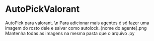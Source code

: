 # AutoPickValorant
AutoPick para valorant. \n
Para adicionar mais agentes é só fazer uma imagem do rosto dele e salvar como autolock_{nome do agente}.png
Mantenha todas as imagens na mesma pasta que o arquivo .py
